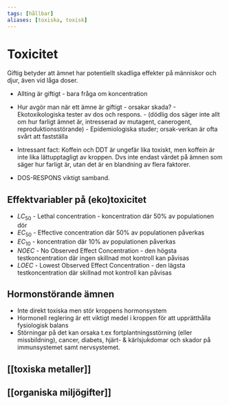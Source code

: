 ```yaml
---
tags: [hållbar]
aliases: [toxiska, toxisk]
---
```

# Toxicitet
 Giftig betyder att ämnet har potentiellt skadliga effekter på människor och djur, även vid låga doser.
- Allting är giftigt - bara fråga om koncentration
- Hur avgör man när ett ämne är giftigt - orsakar skada?
		- Ekotoxikologiska tester av dos och respons. 
		- (dödlig dos säger inte allt om hur farligt ämnet är, intresserad av mutagent, canerogent, reproduktionsstörande)
		- Epidemiologiska studer; orsak-verkan är ofta svårt att fastställa

- Intressant fact: Koffein och DDT är ungefär lika toxiskt, men koffein är inte lika lättupptagligt av kroppen. Dvs inte endast värdet på ämnen som säger hur farligt är, utan det är en blandning av flera faktorer. 
- DOS-RESPONS viktigt samband.

## Effektvariabler på (eko)toxicitet
- $LC_{50}$ - Lethal concentration
		- koncentration där 50% av populationen dör
- $EC_{50}$ - Effective concentration där 50% av populationen påverkas
- $EC_{10}$ - koncentration där 10% av populationen påverkas
- $NOEC$  - No Observed Effect Concentration - den högsta testkoncentration där ingen skillnad mot kontroll kan påvisas
- $LOEC$ - Lowest Observed Effect Concentration - den lägsta testkoncentration där skillnad mot kontroll kan påvisas

## Hormonstörande ämnen
- Inte direkt toxiska men stör kroppens hormonsystem
- Hormonell reglering är ett viktigt medel i kroppen för att upprätthålla fysiologisk balans
- Störningar på det kan orsaka t.ex fortplantningsstörning (eller missbildning), cancer, diabets, hjärt- & kärlsjukdomar och skador på immunsystemet samt nervsystemet.

## [[toxiska metaller]]


## [[organiska miljögifter]]
